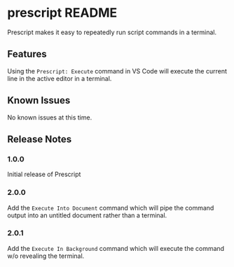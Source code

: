 # prescript README

Prescript makes it easy to repeatedly run script commands in a terminal.

## Features

Using the `Prescript: Execute` command in VS Code will execute the current line in the active editor in a terminal.

## Known Issues

No known issues at this time.

## Release Notes

### 1.0.0

Initial release of Prescript

### 2.0.0

Add the `Execute Into Document` command which will pipe the command output into an untitled document rather than a terminal.

### 2.0.1

Add the `Execute In Background` command which will execute the command w/o revealing the terminal.
